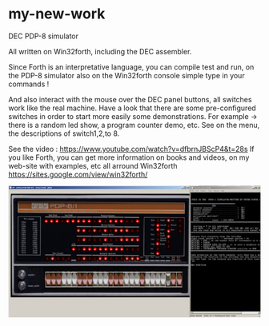 # my-new-work
DEC PDP-8  simulator 

All written on Win32forth, including the DEC assembler.

Since Forth is an interpretative language, you can compile
test and run, on the PDP-8 simulator also on the Win32forth
console simple type in your commands !

And  also interact with the mouse over the DEC panel buttons, 
all switches work like the real machine. Have a look that there are
some pre-configured switches in order to  start more easily some demonstrations.
For example -> there is a random led show, a program counter demo, etc.
See on the menu, the descriptions of  switch1,2,to 8.

See the video :  https://www.youtube.com/watch?v=dfbrnJBScP4&t=28s
If you like Forth, you can get more information on books and videos, on my web-site 
with examples, etc all arround Win32forth  
https://sites.google.com/view/win32forth/

![DEC-PDP8 Simulator ](https://github.com/PeterForth/my-new-work/blob/master/dec-simulator.jpg)
